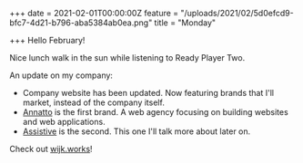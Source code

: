 +++
date = 2021-02-01T00:00:00Z
feature = "/uploads/2021/02/5d0efcd9-bfc7-4d21-b796-aba5384ab0ea.png"
title = "Monday"

+++
Hello February!

Nice lunch walk in the sun while listening to Ready Player Two.

An update on my company:

* Company website has been updated. Now featuring brands that I'll market, instead of the company itself.
* [Annatto](https://www.annatto.se) is the first brand. A web agency focusing on building websites and web applications.
* [Assistive](https://www.assistive.se) is the second. This one I'll talk more about later on.

Check out [wijk.works](https://wijk.works)!